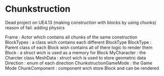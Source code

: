 # Chunkstruction
Dead project on UE4.13 (making construction with blocks by using chunks) reason of fail: adding physics

Frame : Actor which contains all chunks of the same construction
BlockTypes : a class wich contains each different BlockType
BlockType : Parent class of each Block wish contains all of there logic to render them
Block : a struct wich is used as a memory for Block
MyCharacter : the Charcter class
MeshData : struct wich is used to store geometric data
Direction : enum of each direction
ChunkstructionGameMode : the Game Mode
ChunkComponent : component wich store Block and can be rendered
